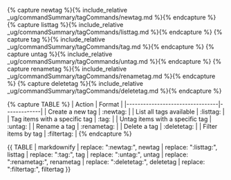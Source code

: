 <!-- markdownlint-disable-file first-line-h1 -->

<!-- ===== DECLARE VARIABLES ===== -->
<!-- markdownlint-disable -->
{% capture newtag %}{% include_relative _ug/commandSummary/tagCommands/newtag.md %}{% endcapture %}
{% capture listtag %}{% include_relative _ug/commandSummary/tagCommands/listtag.md %}{% endcapture %}
{% capture tag %}{% include_relative _ug/commandSummary/tagCommands/tag.md %}{% endcapture %}
{% capture untag %}{% include_relative _ug/commandSummary/tagCommands/untag.md %}{% endcapture %}
{% capture renametag %}{% include_relative _ug/commandSummary/tagCommands/renametag.md %}{% endcapture %}
{% capture deletetag %}{% include_relative _ug/commandSummary/tagCommands/deletetag.md %}{% endcapture %}
<!-- markdownlint-restore -->

<!-- ===== CREATE TABLE FORMATTING IN NORMAL+ MARKDOWN ===== -->
<!-- WE USE :variable: FOR VALUES THAT ARE TO BE SUBSTITUTED -->
{% capture TABLE %}
| Action                          | Format      |
|---------------------------------|-------------|
| Create a new tag                | :newtag:    |
| List all tags available         | :listtag:   |
| Tag items with a specific tag   | :tag:       |
| Untag items with a specific tag | :untag:     |
| Rename a tag                    | :renametag: |
| Delete a tag                    | :deletetag: |
| Filter items by tag             | :filtertag: |
{% endcapture %}

<!-- ===== RENDER THE ACTUAL TABLE ===== -->
{{ TABLE
  | markdownify
  | replace: ":newtag:", newtag
  | replace: ":listtag:", listtag
  | replace: ":tag:", tag
  | replace: ":untag:", untag
  | replace: ":renametag:", renametag
  | replace: ":deletetag:", deletetag
  | replace: ":filtertag:", filtertag
}}
